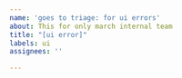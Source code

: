 ```yaml
---
name: 'goes to triage: for ui errors'
about: This for only march internal team
title: "[ui error]"
labels: ui
assignees: ''

---
```



